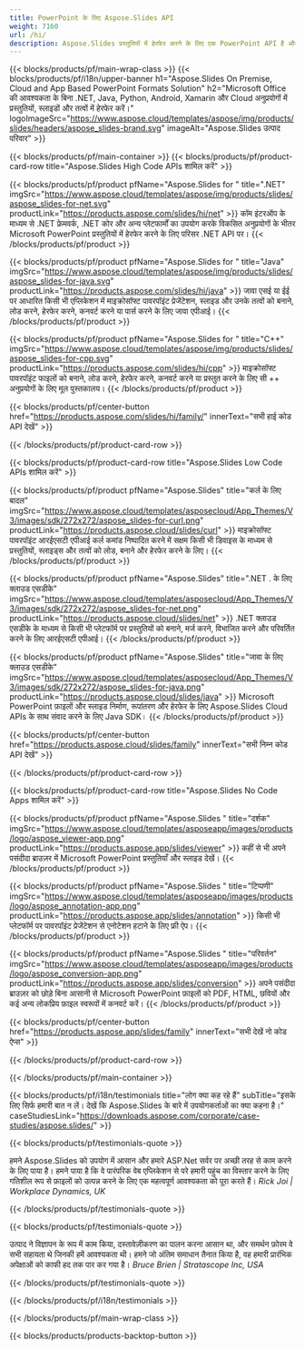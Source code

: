 ```yaml
---
title: PowerPoint के लिए Aspose.Slides API
weight: 7160
url: /hi/
description: Aspose.Slides प्रस्तुतियों में हेरफेर करने के लिए एक PowerPoint API है और क्लाउड स्लाइड्स क्लाउड API प्रदान करता है।
---
```


{{< blocks/products/pf/main-wrap-class >}}
{{< blocks/products/pf/i18n/upper-banner h1="Aspose.Slides On Premise, Cloud and App Based PowerPoint Formats Solution" h2="Microsoft Office की आवश्यकता के बिना .NET, Java, Python, Android, Xamarin और Cloud अनुप्रयोगों में प्रस्तुतियों, स्लाइडों और तत्वों में हेरफेर करें।" logoImageSrc="https://www.aspose.cloud/templates/aspose/img/products/slides/headers/aspose_slides-brand.svg" imageAlt="Aspose.Slides उत्पाद परिवार" >}}

{{< blocks/products/pf/main-container >}}
{{< blocks/products/pf/product-card-row title="Aspose.Slides High Code APIs शामिल करें" >}}

{{< blocks/products/pf/product pfName="Aspose.Slides for " title=".NET" imgSrc="https://www.aspose.cloud/templates/aspose/img/products/slides/aspose_slides-for-net.svg" productLink="https://products.aspose.com/slides/hi/net" >}}
कॉम इंटरऑप के माध्यम से .NET फ्रेमवर्क, .NET कोर और अन्य प्लेटफार्मों का उपयोग करके विकसित अनुप्रयोगों के भीतर Microsoft PowerPoint प्रस्तुतियों में हेरफेर करने के लिए परिसर .NET API पर।
{{< /blocks/products/pf/product >}}

{{< blocks/products/pf/product pfName="Aspose.Slides for " title="Java" imgSrc="https://www.aspose.cloud/templates/aspose/img/products/slides/aspose_slides-for-java.svg" productLink="https://products.aspose.com/slides/hi/java" >}}
जावा एसई या ईई पर आधारित किसी भी एप्लिकेशन में माइक्रोसॉफ्ट पावरपॉइंट प्रेजेंटेशन, स्लाइड और उनके तत्वों को बनाने, लोड करने, हेरफेर करने, कनवर्ट करने या पार्स करने के लिए जावा एपीआई।
{{< /blocks/products/pf/product >}}

{{< blocks/products/pf/product pfName="Aspose.Slides for " title="C++" imgSrc="https://www.aspose.cloud/templates/aspose/img/products/slides/aspose_slides-for-cpp.svg" productLink="https://products.aspose.com/slides/hi/cpp" >}}
माइक्रोसॉफ्ट पावरपॉइंट फाइलों को बनाने, लोड करने, हेरफेर करने, कनवर्ट करने या प्रस्तुत करने के लिए सी ++ अनुप्रयोगों के लिए मूल पुस्तकालय।
{{< /blocks/products/pf/product >}}

{{< blocks/products/pf/center-button href="https://products.aspose.com/slides/hi/family/" innerText="सभी हाई कोड API देखें" >}}

{{< /blocks/products/pf/product-card-row >}}

{{< blocks/products/pf/product-card-row title="Aspose.Slides Low Code APIs शामिल करें" >}}

{{< blocks/products/pf/product pfName="Aspose.Slides" title="कर्ल के लिए बादल" imgSrc="https://www.aspose.cloud/templates/asposecloud/App_Themes/V3/images/sdk/272x272/aspose_slides-for-curl.png" productLink="https://products.aspose.cloud/slides/curl" >}}
माइक्रोसॉफ्ट पावरपॉइंट आरईएसटी एपीआई कर्ल कमांड निष्पादित करने में सक्षम किसी भी डिवाइस के माध्यम से प्रस्तुतियों, स्लाइड्स और तत्वों को लोड, बनाने और हेरफेर करने के लिए।
{{< /blocks/products/pf/product >}}

{{< blocks/products/pf/product pfName="Aspose.Slides" title=".NET . के लिए क्लाउड एसडीके" imgSrc="https://www.aspose.cloud/templates/asposecloud/App_Themes/V3/images/sdk/272x272/aspose_slides-for-net.png" productLink="https://products.aspose.cloud/slides/net" >}}
.NET क्लाउड एसडीके के माध्यम से किसी भी प्लेटफॉर्म पर प्रस्तुतियों को बनाने, मर्ज करने, विभाजित करने और परिवर्तित करने के लिए आरईएसटी एपीआई।
{{< /blocks/products/pf/product >}}

{{< blocks/products/pf/product pfName="Aspose.Slides" title="जावा के लिए क्लाउड एसडीके" imgSrc="https://www.aspose.cloud/templates/asposecloud/App_Themes/V3/images/sdk/272x272/aspose_slides-for-java.png" productLink="https://products.aspose.cloud/slides/java" >}}
Microsoft PowerPoint फ़ाइलों और स्लाइड निर्माण, रूपांतरण और हेरफेर के लिए Aspose.Slides Cloud APIs के साथ संवाद करने के लिए Java SDK।
{{< /blocks/products/pf/product >}}

{{< blocks/products/pf/center-button href="https://products.aspose.cloud/slides/family" innerText="सभी निम्न कोड API देखें" >}}

{{< /blocks/products/pf/product-card-row >}}

{{< blocks/products/pf/product-card-row title="Aspose.Slides No Code Apps शामिल करें" >}}

{{< blocks/products/pf/product pfName="Aspose.Slides " title="दर्शक" imgSrc="https://www.aspose.cloud/templates/asposeapp/images/products/logo/aspose_viewer-app.png" productLink="https://products.aspose.app/slides/viewer" >}}
कहीं से भी अपने पसंदीदा ब्राउज़र में Microsoft PowerPoint प्रस्तुतियाँ और स्लाइड देखें।
{{< /blocks/products/pf/product >}}

{{< blocks/products/pf/product pfName="Aspose.Slides " title="टिप्पणी" imgSrc="https://www.aspose.cloud/templates/asposeapp/images/products/logo/aspose_annotation-app.png" productLink="https://products.aspose.app/slides/annotation" >}}
किसी भी प्लेटफॉर्म पर पावरपॉइंट प्रेजेंटेशन से एनोटेशन हटाने के लिए फ्री ऐप।
{{< /blocks/products/pf/product >}}

{{< blocks/products/pf/product pfName="Aspose.Slides " title="परिवर्तन" imgSrc="https://www.aspose.cloud/templates/asposeapp/images/products/logo/aspose_conversion-app.png" productLink="https://products.aspose.app/slides/conversion" >}}
अपने पसंदीदा ब्राउज़र को छोड़े बिना आसानी से Microsoft PowerPoint फ़ाइलों को PDF, HTML, छवियों और कई अन्य लोकप्रिय फ़ाइल स्वरूपों में कनवर्ट करें।
{{< /blocks/products/pf/product >}}

{{< blocks/products/pf/center-button href="https://products.aspose.app/slides/family" innerText="सभी देखें नो कोड ऐप्स" >}}

{{< /blocks/products/pf/product-card-row >}}

{{< /blocks/products/pf/main-container >}}

{{< blocks/products/pf/i18n/testimonials title="लोग क्या कह रहे हैं" subTitle="इसके लिए सिर्फ हमारी बात न लें। देखें कि Aspose.Slides के बारे में उपयोगकर्ताओं का क्या कहना है।" caseStudiesLink="https://downloads.aspose.com/corporate/case-studies/aspose.slides/" >}}

{{< blocks/products/pf/testimonials-quote >}}
<p class="first">
हमने Aspose.Slides को उपयोग में आसान और हमारे ASP.Net सर्वर पर अच्छी तरह से काम करने के लिए पाया है। हमने पाया है कि वे पारंपरिक वेब एप्लिकेशन से परे हमारी पहुंच का विस्तार करने के लिए गतिशील रूप से फ़ाइलों को उत्पन्न करने के लिए एक महत्वपूर्ण आवश्यकता को पूरा करते हैं।
 <em>
  Rick Joi | Workplace Dynamics, UK
 </em>
</p>

{{< /blocks/products/pf/testimonials-quote >}}

{{< blocks/products/pf/testimonials-quote >}}
<p class="second">
उत्पाद ने विज्ञापन के रूप में काम किया, दस्तावेज़ीकरण का पालन करना आसान था, और समर्थन फ़ोरम वे सभी सहायता थे जिनकी हमें आवश्यकता थी। हमने जो अंतिम समाधान तैनात किया है, वह हमारी प्रारंभिक अपेक्षाओं को काफी हद तक पार कर गया है।
 <em>
  Bruce Brien | Stratascope Inc, USA
 </em>
</p>

{{< /blocks/products/pf/testimonials-quote >}}

{{< /blocks/products/pf/i18n/testimonials >}}

{{< /blocks/products/pf/main-wrap-class >}}

{{< blocks/products/products-backtop-button >}}
